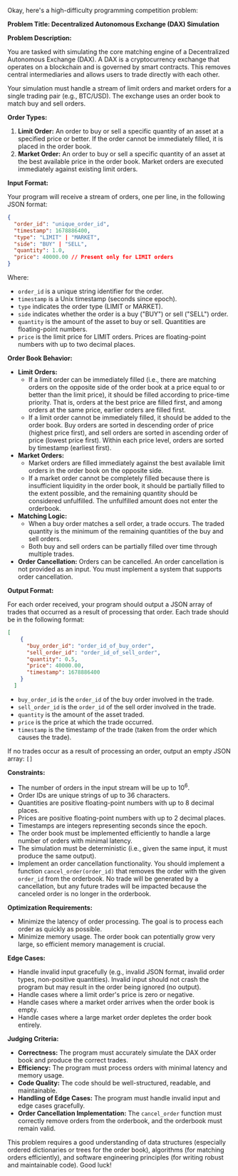 Okay, here's a high-difficulty programming competition problem:

**Problem Title: Decentralized Autonomous Exchange (DAX) Simulation**

**Problem Description:**

You are tasked with simulating the core matching engine of a Decentralized Autonomous Exchange (DAX). A DAX is a cryptocurrency exchange that operates on a blockchain and is governed by smart contracts. This removes central intermediaries and allows users to trade directly with each other.

Your simulation must handle a stream of limit orders and market orders for a single trading pair (e.g., BTC/USD). The exchange uses an order book to match buy and sell orders.

**Order Types:**

1.  **Limit Order:**  An order to buy or sell a specific quantity of an asset at a specified price or better.  If the order cannot be immediately filled, it is placed in the order book.
2.  **Market Order:** An order to buy or sell a specific quantity of an asset at the best available price in the order book. Market orders are executed immediately against existing limit orders.

**Input Format:**

Your program will receive a stream of orders, one per line, in the following JSON format:

```json
{
  "order_id": "unique_order_id",
  "timestamp": 1678886400,
  "type": "LIMIT" | "MARKET",
  "side": "BUY" | "SELL",
  "quantity": 1.0,
  "price": 40000.00 // Present only for LIMIT orders
}
```

Where:

*   `order_id` is a unique string identifier for the order.
*   `timestamp` is a Unix timestamp (seconds since epoch).
*   `type` indicates the order type (LIMIT or MARKET).
*   `side` indicates whether the order is a buy ("BUY") or sell ("SELL") order.
*   `quantity` is the amount of the asset to buy or sell. Quantities are floating-point numbers.
*   `price` is the limit price for LIMIT orders. Prices are floating-point numbers with up to two decimal places.

**Order Book Behavior:**

*   **Limit Orders:**
    *   If a limit order can be immediately filled (i.e., there are matching orders on the opposite side of the order book at a price equal to or better than the limit price), it should be filled according to price-time priority.  That is, orders at the best price are filled first, and among orders at the same price, earlier orders are filled first.
    *   If a limit order cannot be immediately filled, it should be added to the order book. Buy orders are sorted in descending order of price (highest price first), and sell orders are sorted in ascending order of price (lowest price first).  Within each price level, orders are sorted by timestamp (earliest first).
*   **Market Orders:**
    *   Market orders are filled immediately against the best available limit orders in the order book on the opposite side.
    *   If a market order cannot be completely filled because there is insufficient liquidity in the order book, it should be partially filled to the extent possible, and the remaining quantity should be considered unfulfilled. The unfulfilled amount does not enter the orderbook.
*   **Matching Logic:**
    *   When a buy order matches a sell order, a trade occurs. The traded quantity is the minimum of the remaining quantities of the buy and sell orders.
    *   Both buy and sell orders can be partially filled over time through multiple trades.
*   **Order Cancellation:** Orders can be cancelled. An order cancellation is not provided as an input. You must implement a system that supports order cancellation.

**Output Format:**

For each order received, your program should output a JSON array of trades that occurred as a result of processing that order. Each trade should be in the following format:

```json
[
    {
      "buy_order_id": "order_id_of_buy_order",
      "sell_order_id": "order_id_of_sell_order",
      "quantity": 0.5,
      "price": 40000.00,
      "timestamp": 1678886400
    }
  ]
```

*   `buy_order_id` is the `order_id` of the buy order involved in the trade.
*   `sell_order_id` is the `order_id` of the sell order involved in the trade.
*   `quantity` is the amount of the asset traded.
*   `price` is the price at which the trade occurred.
*   `timestamp` is the timestamp of the trade (taken from the order which causes the trade).

If no trades occur as a result of processing an order, output an empty JSON array: `[]`

**Constraints:**

*   The number of orders in the input stream will be up to 10<sup>6</sup>.
*   Order IDs are unique strings of up to 36 characters.
*   Quantities are positive floating-point numbers with up to 8 decimal places.
*   Prices are positive floating-point numbers with up to 2 decimal places.
*   Timestamps are integers representing seconds since the epoch.
*   The order book must be implemented efficiently to handle a large number of orders with minimal latency.
*   The simulation must be deterministic (i.e., given the same input, it must produce the same output).
*   Implement an order cancellation functionality. You should implement a function `cancel_order(order_id)` that removes the order with the given `order_id` from the orderbook. No trade will be generated by a cancellation, but any future trades will be impacted because the canceled order is no longer in the orderbook.

**Optimization Requirements:**

*   Minimize the latency of order processing. The goal is to process each order as quickly as possible.
*   Minimize memory usage. The order book can potentially grow very large, so efficient memory management is crucial.

**Edge Cases:**

*   Handle invalid input gracefully (e.g., invalid JSON format, invalid order types, non-positive quantities).  Invalid input should not crash the program but may result in the order being ignored (no output).
*   Handle cases where a limit order's price is zero or negative.
*   Handle cases where a market order arrives when the order book is empty.
*   Handle cases where a large market order depletes the order book entirely.

**Judging Criteria:**

*   **Correctness:** The program must accurately simulate the DAX order book and produce the correct trades.
*   **Efficiency:** The program must process orders with minimal latency and memory usage.
*   **Code Quality:** The code should be well-structured, readable, and maintainable.
*   **Handling of Edge Cases:** The program must handle invalid input and edge cases gracefully.
*   **Order Cancellation Implementation:** The `cancel_order` function must correctly remove orders from the orderbook, and the orderbook must remain valid.

This problem requires a good understanding of data structures (especially ordered dictionaries or trees for the order book), algorithms (for matching orders efficiently), and software engineering principles (for writing robust and maintainable code).  Good luck!
